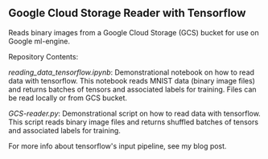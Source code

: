 ## Google Cloud Storage Reader with Tensorflow
Reads binary images from a Google Cloud Storage (GCS) bucket for use on Google ml-engine.  

Repository Contents:  

<em>reading_data_tensorflow.ipynb</em>: Demonstrational notebook on how to read data with tensorflow.
      This notebook reads MNIST data (binary image files) and returns batches of tensors and associated labels for training.
      Files can be read locally or from GCS bucket.    

<em>GCS-reader.py</em>: Demonstrational script on how to read data with tensorflow.
      This script reads binary image files and returns shuffled batches of tensors and associated labels for training.
      
For more info about tensorflow's input pipeline, see my blog post. 
